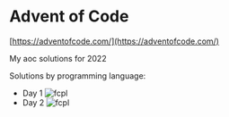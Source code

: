 # Advent of Code

[https://adventofcode.com/](https://adventofcode.com/)

My aoc solutions for 2022

Solutions by programming language:
- Day 1 ![fcpl](https://github.com/dmrgn/fcpl)
- Day 2 ![fcpl](https://github.com/dmrgn/fcpl)